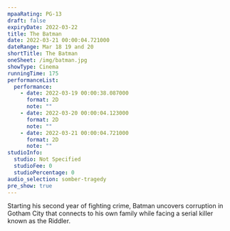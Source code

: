 ```yaml
---
mpaaRating: PG-13
draft: false
expiryDate: 2022-03-22
title: The Batman
date: 2022-03-21 00:00:04.721000
dateRange: Mar 18 19 and 20
shortTitle: The Batman
oneSheet: /img/batman.jpg
showType: Cinema
runningTime: 175
performanceList:
  performance:
    - date: 2022-03-19 00:00:38.087000
      format: 2D
      note: ""
    - date: 2022-03-20 00:00:04.123000
      format: 2D
      note: ""
    - date: 2022-03-21 00:00:04.721000
      format: 2D
      note: ""
studioInfo:
  studio: Not Specified
  studioFee: 0
  studioPercentage: 0
audio_selection: somber-tragedy
pre_show: true
---
```


Starting his second year of fighting crime, Batman uncovers corruption in Gotham City that connects to his own family while facing a serial killer known as the Riddler.